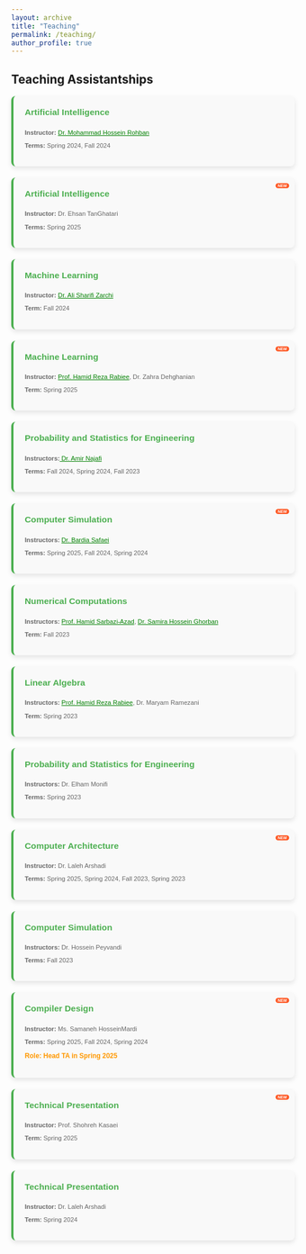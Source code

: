 ```yaml
---
layout: archive
title: "Teaching"
permalink: /teaching/
author_profile: true
---
```


## Teaching Assistantships

<div class="teaching-section">
  
  <div class="teach-card">
    <h4>Artificial Intelligence</h4>
    <p class="instructor"><strong>Instructor:</strong> <a href="https://scholar.google.com/citations?user=pRyJ6FkAAAAJ&hl=en" style="color: green">Dr. Mohammad Hossein Rohban</a></p>
    <p class="term"><strong>Terms:</strong> Spring 2024, Fall 2024</p>
  </div>

  <div class="teach-card">
    <div class="new-label">NEW</div>
    <h4>Artificial Intelligence</h4>
    <p class="instructor"><strong>Instructor:</strong> Dr. Ehsan TanGhatari</p>
    <p class="term"><strong>Terms:</strong> Spring 2025</p>
  </div>
  
  <div class="teach-card">
    <h4>Machine Learning</h4>
    <p class="instructor"><strong>Instructor:</strong> <a href="https://scholar.google.com/citations?user=GbJMZLIAAAAJ&hl=en" style="color: green">Dr. Ali Sharifi Zarchi</a></p>
    <p class="term"><strong>Term:</strong> Fall 2024</p>
  </div>

  <div class="teach-card new">
    <div class="new-label">NEW</div>
    <h4>Machine Learning</h4>
    <p class="instructor"><strong>Instructor:</strong> <a href="https://scholar.google.com/citations?hl=en&user=rKDtrNgAAAAJ&view_op=list_works" style="color: green">Prof. Hamid Reza Rabiee</a>, Dr. Zahra Dehghanian</p>
    <p class="term"><strong>Term:</strong> Spring 2025</p>
  </div>

  <div class="teach-card">
    <h4>Probability and Statistics for Engineering</h4>
    <p class="instructor"><strong>Instructors:</strong><a href="https://scholar.google.com/citations?user=N_zYPC0AAAAJ&hl=en" style="color: green"> Dr. Amir Najafi </a></p>
    <p class="term"><strong>Terms:</strong> Fall 2024, Spring 2024, Fall 2023</p>
  </div>

  <div class="teach-card">
    <div class="new-label">NEW</div>
    <h4>Computer Simulation</h4>
    <p class="instructor"><strong>Instructors:</strong> <a href="https://scholar.google.com/citations?user=SVrMscYAAAAJ&hl=en" style="color: green"> Dr. Bardia Safaei </a></p>
    <p class="term"><strong>Terms:</strong> Spring 2025, Fall 2024, Spring 2024</p>
  </div>

  <div class="teach-card">
    <h4>Numerical Computations</h4>
    <p class="instructor"><strong>Instructors:</strong> <a href="https://scholar.google.com/citations?user=9OHC9AsAAAAJ&hl=en" style="color: green">Prof. Hamid Sarbazi-Azad</a>, <a href="https://scholar.google.com/citations?user=XAta_TgAAAAJ&hl=en" style="color: green">Dr. Samira Hossein Ghorban</a></p>
    <p class="term"><strong>Term:</strong> Fall 2023</p>
  </div>

  <div class="teach-card">
    <h4>Linear Algebra</h4>
    <p class="instructor"><strong>Instructors:</strong> <a href="https://scholar.google.com/citations?user=rKDtrNgAAAAJ&hl=en" style="color: green">Prof. Hamid Reza Rabiee</a>, Dr. Maryam Ramezani</p>
    <p class="term"><strong>Term:</strong> Spring 2023</p>
  </div>

  <div class="teach-card">
    <h4>Probability and Statistics for Engineering</h4>
    <p class="instructor"><strong>Instructors:</strong> Dr. Elham Monifi</p>
    <p class="term"><strong>Terms:</strong> Spring 2023</p>
  </div>

  <div class="teach-card">
    <div class="new-label">NEW</div>
    <h4>Computer Architecture</h4>
    <p class="instructor"><strong>Instructor:</strong> Dr. Laleh Arshadi</p>
    <p class="term"><strong>Terms:</strong> Spring 2025, Spring 2024, Fall 2023, Spring 2023</p>
  </div>

  <div class="teach-card">
    <h4>Computer Simulation</h4>
    <p class="instructor"><strong>Instructors:</strong> Dr. Hossein Peyvandi</p>
    <p class="term"><strong>Terms:</strong> Fall 2023</p>
  </div>

  <div class="teach-card">
    <div class="new-label">NEW</div>
    <h4>Compiler Design</h4>
    <p class="instructor"><strong>Instructor:</strong> Ms. Samaneh HosseinMardi</p>
    <p class="term"><strong>Terms:</strong> Spring 2025, Fall 2024, Spring 2024</p>
    <p class="role"><strong>Role:</strong> Head TA in Spring 2025</p>
  </div>

  <div class="teach-card">
    <div class="new-label">NEW</div>
    <h4>Technical Presentation</h4>
    <p class="instructor"><strong>Instructor:</strong> Prof. Shohreh Kasaei</p>
    <p class="term"><strong>Term:</strong> Spring 2025</p>
  </div>

  <div class="teach-card">
    <h4>Technical Presentation</h4>
    <p class="instructor"><strong>Instructor:</strong> Dr. Laleh Arshadi</p>
    <p class="term"><strong>Term:</strong> Spring 2024</p>
  </div>

</div>

<style>
  /* Teaching Section and Card Styles */
  .teaching-section {
    display: grid;
    grid-template-columns: repeat(auto-fill, minmax(250px, 1fr));
    gap: 20px;
    font-family: Arial, sans-serif;
  }
  .teach-card {
    background-color: #f9f9f9;
    border-radius: 8px;
    padding: 20px;
    box-shadow: 0 4px 8px rgba(0, 0, 0, 0.1);
    border-left: 4px solid #4CAF50;
    transition: transform 0.3s ease, background-color 0.3s ease, box-shadow 0.3s ease;
    position: relative;
  }
  .teach-card:hover {
    transform: translateY(-5px) scale(1.02);
    background-color: #e8f5e9;
    box-shadow: 0 8px 16px rgba(0, 0, 0, 0.2);
  }

  /* Title of each course */
  .teach-card h4 {
    color: #4CAF50;
    margin-top: 0;
    font-size: 1.1em;
  }

  /* Instructor and term styles */
  .teach-card .instructor, .teach-card .term {
    font-size: 0.8em; 
    color: #666;
  }

  /* New label styles */
  .new-label {
    position: absolute;
    top: 10px;
    right: 10px;
    background: #ff5722;
    color: white;
    font-size: 0.5em;
    font-weight: bold;
    padding: 1px 4px;
    border-radius: 5px;
  }

  /* New label blinking effect */
  @keyframes blink {
    0% { opacity: 1; }
    50% { opacity: 0.3; }
    100% { opacity: 1; }
  }

  .new-label {
    animation: blink 3s infinite;
  }

  .role {
  color: #ff9800;
  font-weight: bold;
  font-size: 0.85em;
}

</style>
